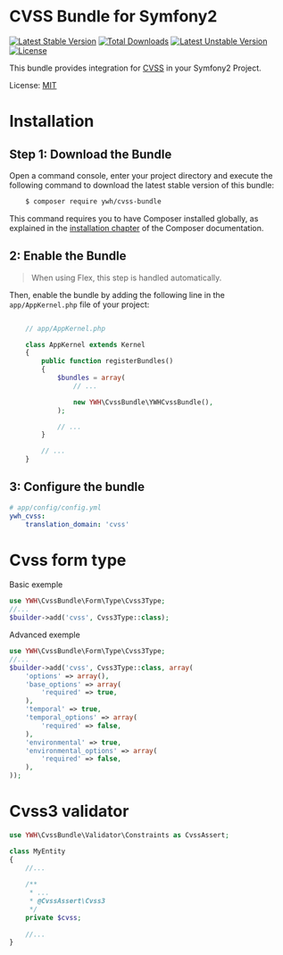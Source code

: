 CVSS Bundle for Symfony2
========================

[![Latest Stable Version](https://poser.pugx.org/ywh/cvss-bundle/version)](https://packagist.org/packages/ywh/cvss-bundle)
[![Total Downloads](https://poser.pugx.org/ywh/cvss-bundle/downloads)](https://packagist.org/packages/ywh/cvss-bundle)
[![Latest Unstable Version](https://poser.pugx.org/ywh/cvss-bundle/v/unstable)](//packagist.org/packages/ywh/cvss-bundle)
[![License](https://poser.pugx.org/ywh/cvss-bundle/license)](https://packagist.org/packages/ywh/cvss-bundle)

This bundle provides integration for [CVSS](https://github.com/yeswehack/cvss) in your Symfony2 Project.

License: [MIT](LICENSE)

# Installation

## Step 1: Download the Bundle

Open a command console, enter your project directory and execute the
following command to download the latest stable version of this bundle:

```bash
    $ composer require ywh/cvss-bundle
```

This command requires you to have Composer installed globally, as explained
in the [installation chapter](https://getcomposer.org/doc/00-intro.md) of the Composer documentation.

## 2: Enable the Bundle

> When using Flex, this step is handled automatically.

Then, enable the bundle by adding the following line in the `app/AppKernel.php`
file of your project:

```php

    // app/AppKernel.php

    class AppKernel extends Kernel
    {
        public function registerBundles()
        {
            $bundles = array(
                // ...

                new YWH\CvssBundle\YWHCvssBundle(),
            );

            // ...
        }

        // ...
    }
```

## 3: Configure the bundle

```yaml
# app/config/config.yml
ywh_cvss:
    translation_domain: 'cvss'
```

# Cvss form type

Basic exemple
```php
use YWH\CvssBundle\Form\Type\Cvss3Type;
//...
$builder->add('cvss', Cvss3Type::class);
```

Advanced exemple
```php
use YWH\CvssBundle\Form\Type\Cvss3Type;
//...
$builder->add('cvss', Cvss3Type::class, array(
    'options' => array(),
    'base_options' => array(
        'required' => true,
    ),
    'temporal' => true,
    'temporal_options' => array(
        'required' => false,
    ),
    'environmental' => true,
    'environmental_options' => array(
        'required' => false,
    ),
));
```

# Cvss3 validator

```php
use YWH\CvssBundle\Validator\Constraints as CvssAssert;

class MyEntity 
{
    //...
    
    /**
     * ...
     * @CvssAssert\Cvss3
     */
    private $cvss;
    
    //...
}
```